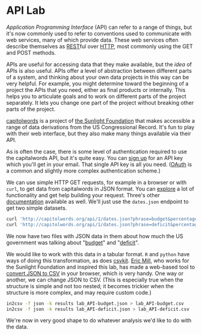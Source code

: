 # API Lab

_Application Programming Interface_ (API) can refer to a range of things, but it's now commonly used to refer to conventions used to communicate with web services, many of which provide data. These web services often describe themselves as [REST](http://en.wikipedia.org/wiki/Representational_state_transfer)ful over [HTTP](http://en.wikipedia.org/wiki/Http), most commonly using the GET and POST methods.

APIs are useful for accessing data that they make available, but the _idea_ of APIs is also useful. APIs offer a level of abstraction between different parts of a system, and thinking about your own data projects in this way can be very helpful. For example, you might determine toward the beginning of a project the APIs that you need, either as final products or internally. This helps you to articulate goals and to work on different parts of the project separately. It lets you change one part of the project without breaking other parts of the project.

[capitolwords](http://capitolwords.org/) is a project of [the Sunlight Foundation](http://sunlightfoundation.com/) that makes accessible a range of data derivations from the US Congressional Record. It's fun to play with their web interface, but they also make many things available via their API.

As is often the case, there is some level of authentication required to use the capitalwords API, but it's quite easy. You can [sign up](http://sunlightfoundation.com/api/accounts/register/) for an API key which you'll get in your email. That single API key is all you need. ([OAuth](http://oauth.net/) is a common and slightly more complex authentication scheme.)

We can use simple HTTP GET requests, for example in a browser or with `curl`, to get data from capitalwords in JSON format. You can [explore](http://tryit.sunlightfoundation.com/capitolwords) a lot of functionality and get help building your request. Three's other [documentation](http://capitolwords.org/api/1/) available as well. We'll just use the `dates.json` endpoint to get two simple datasets.

```bash
curl 'http://capitolwords.org/api/1/dates.json?phrase=budget&percentages=true&granularity=year&apikey=YOUR_KEY_HERE' > lab_API-budget.json
curl 'http://capitolwords.org/api/1/dates.json?phrase=deficit&percentages=true&granularity=year&apikey=YOUR_KEY_HERE' > lab_API-deficit.json
```

We now have two files with JSON data in them about how much the US government was talking about "[budget](lab_API-budget.json)" and "[deficit](lab_API-deficit.json)".

We would like to work with this data in a tabular format. `R` and `python` have ways of doing this transformation, as does [csvkit](http://csvkit.readthedocs.org/). [Eric Mill](https://twitter.com/konklone), who works for the Sunlight Foundation and inspired this lab, has made a web-based tool to [convert JSON to CSV](http://konklone.io/json/) in your browser, which is very handy. One way or another, we can change JSON to CSV. (This is especially true when the structure is simple and not too nested; it becomes trickier when the structure is more complex, and may require custom code.)

```bash
in2csv -f json -k results lab_API-budget.json > lab_API-budget.csv
in2csv -f json -k results lab_API-deficit.json > lab_API-deficit.csv
```

We're now in very good shape to do whatever analysis we'd like to do with the data.
